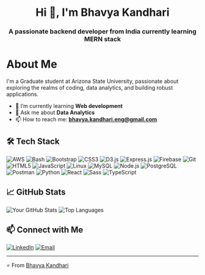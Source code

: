 <!--
**bkandh30/bkandh30** is a ✨ _special_ ✨ repository because its `README.md` (this file) appears on your GitHub profile.

Here are some ideas to get you started:

- 🔭 I’m currently working on ...
- 🌱 I’m currently learning ...
- 👯 I’m looking to collaborate on ...
- 🤔 I’m looking for help with ...
- 💬 Ask me about ...
- 📫 How to reach me: ...
- 😄 Pronouns: ...
- ⚡ Fun fact: ...
-->

<h1 align="center">Hi 👋, I'm Bhavya Kandhari</h1>
<h3 align="center">A passionate backend developer from India currently learning MERN stack</h3>

# About Me
I'm a Graduate student at Arizona State University, passionate about exploring the realms of coding, data analytics, and building robust applications.

- 🌱 I’m currently learning **Web development**
- 💬 Ask me about **Data Analytics**
- 📫 How to reach me: **[bhavya.kandhari.eng@gmail.com](mailto:bhavya.kandhari.eng@gmail.com)**

## 🛠️ Tech Stack

![AWS](https://img.shields.io/badge/-AWS-black?style=flat-square&logo=amazonwebservices)
![Bash](https://img.shields.io/badge/-Bash-black?style=flat-square&logo=gnubash)
![Bootstrap](https://img.shields.io/badge/-Bootstrap-black?style=flat-square&logo=bootstrap)
![CSS3](https://img.shields.io/badge/-CSS3-black?style=flat-square&logo=css3)
![D3.js](https://img.shields.io/badge/-D3.js-black?style=flat-square&logo=d3dotjs)
![Express.js](https://img.shields.io/badge/-Express-black?style=flat-square&logo=express)
![Firebase](https://img.shields.io/badge/-Firebase-black?style=flat-square&logo=firebase)
![Git](https://img.shields.io/badge/-Git-black?style=flat-square&logo=git)
![HTML5](https://img.shields.io/badge/-HTML5-black?style=flat-square&logo=html5)
![JavaScript](https://img.shields.io/badge/-JavaScript-black?style=flat-square&logo=javascript)
![Linux](https://img.shields.io/badge/-Linux-black?style=flat-square&logo=linux)
![MySQL](https://img.shields.io/badge/-MySQL-black?style=flat-square&logo=mysql)
![Node.js](https://img.shields.io/badge/-Node.js-black?style=flat-square&logo=nodedotjs)
![PostgreSQL](https://img.shields.io/badge/-PostgreSQL-black?style=flat-square&logo=postgresql)
![Postman](https://img.shields.io/badge/-Postman-black?style=flat-square&logo=postman)
![Python](https://img.shields.io/badge/-Python-black?style=flat-square&logo=python)
![React](https://img.shields.io/badge/-React-black?style=flat-square&logo=react)
![Sass](https://img.shields.io/badge/-Sass-black?style=flat-square&logo=sass)
![TypeScript](https://img.shields.io/badge/-TypeScript-black?style=flat-square&logo=typescript)


## 📈 GitHub Stats

![Your GitHub Stats](https://github-readme-stats.vercel.app/api?username=yourusername&show_icons=true&theme=radical)
![Top Languages](https://github-readme-stats.vercel.app/api/top-langs/?username=yourusername&layout=compact&theme=radical)

## 📫 Connect with Me

[![LinkedIn](https://img.shields.io/badge/LinkedIn-Connect-blue?style=flat-square&logo=linkedin)](https://www.linkedin.com/in/kandharibhavya/)
[![Email](https://img.shields.io/badge/Email-Contact-blue?style=flat-square&logo=gmail)](mailto:bhavya.kandhari.eng@gmail.com)

---

⭐️ From [Bhavya Kandhari](https://github.com/bkandh30)
